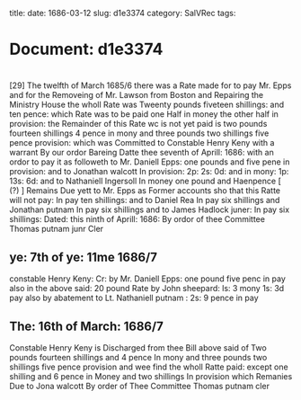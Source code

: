 title: 
date: 1686-03-12
slug: d1e3374
category: SalVRec
tags: 




# Document: d1e3374


# 

[29] The twelfth of March 1685/6 there was a Rate made for to pay Mr. Epps and for the Removeing of Mr. Lawson from Boston and Repairing the Ministry House the wholl Rate was Tweenty pounds fiveteen shillings: and ten pence: which Rate was to be paid one Half in money the other half in provision: the Remainder of this Rate wc is not yet paid is two pounds fourteen shillings 4 pence in mony and three pounds two shillings five pence provision: which was Committed to Constable Henry Keny with a warrant By our ordor Bareing Datte thee seventh of Aprill: 1686: with an ordor to pay it as followeth to Mr. Daniell Epps: one pounds and five pene in provision: and to Jonathan walcott In provision: 2p: 2s: 0d: and in mony: 1p: 13s: 6d: and to Nathaniell Ingersoll In money one pound and Haenpence [ (?) ] Remains Due yett to Mr. Epps as Former accounts sho that this Ratte will not pay: In pay ten shillings: and to Daniel Rea In pay six shillings and Jonathan putnam In pay six shillings and to James Hadlock juner: In pay six shillings: Dated: this ninth of Aprill: 1686: By ordor of thee Committee Thomas putnam junr Cler

## ye: 7th of ye: 11me 1686/7

constable Henry Keny: Cr: by Mr. Daniell Epps: one pound five penc in pay also in the above said: 20 pound Rate by John sheepard: ls: 3 mony 1s: 3d pay also by abatement to Lt. Nathaniell putnam : 2s: 9 pence in pay

## The: 16th of March: 1686/7 

Constable Henry Keny is Discharged from thee Bill above said of Two pounds fourteen shillings and 4 pence In mony and three pounds two shillings five pence provision and wee find the wholl Ratte paid: except one shilling and 6 pence in Money and two shillings In provision which Remanies Due to Jona walcott By order of Thee Committee Thomas putnam cler
